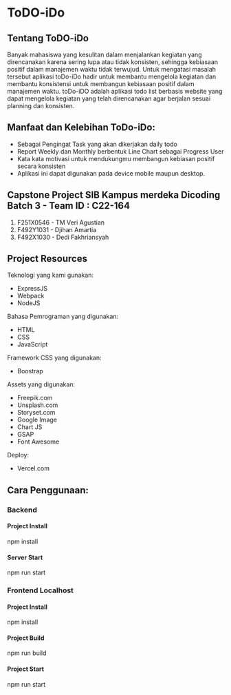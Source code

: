 # ToDO-iDo

Tentang ToDO-iDo
--

Banyak mahasiswa yang kesulitan dalam menjalankan kegiatan yang direncanakan karena sering lupa atau tidak konsisten, sehingga kebiasaan positif dalam manajemen waktu tidak terwujud. Untuk mengatasi masalah tersebut aplikasi toDo-iDo hadir untuk membantu mengelola kegiatan dan membantu konsistensi untuk membangun kebiasaan positif dalam manajemen waktu. toDo-iDO adalah aplikasi todo list berbasis website yang dapat mengelola kegiatan yang telah direncanakan agar berjalan sesuai planning dan konsisten.


Manfaat dan Kelebihan ToDo-iDo:
--
- Sebagai Pengingat Task yang akan dikerjakan daily todo
- Report Weekly dan Monthly berbentuk Line Chart sebagai Progress User
- Kata kata motivasi untuk mendukungmu membangun kebiasan positif secara konsisten
- Aplikasi ini dapat digunakan pada device mobile maupun desktop.


Capstone Project SIB Kampus merdeka Dicoding Batch 3 - Team ID : C22-164
--
1. F251X0546 - TM Veri Agustian
2. F492Y1031 - Djihan Amartia
3. F492X1030 - Dedi Fakhriansyah 


Project Resources
--
Teknologi yang kami gunakan:
- ExpressJS
- Webpack
- NodeJS

Bahasa Pemrograman yang digunakan:
- HTML
- CSS
- JavaScript

Framework CSS yang digunakan:
- Boostrap

Assets yang digunakan:
- Freepik.com
- Unsplash.com
- Storyset.com
- Google Image
- Chart JS
- GSAP
- Font Awesome

Deploy:
- Vercel.com


Cara Penggunaan:
--
### Backend
#### Project Install

npm install


#### Server Start

npm run start


### Frontend Localhost
#### Project Install

npm install


#### Project Build

npm run build


#### Project Start

npm run start
